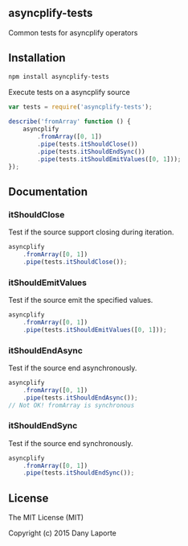 ## asyncplify-tests
Common tests for asyncplify operators

## Installation

```bash
npm install asyncplify-tests
```

Execute tests on a asyncplify source
```js
var tests = require('asyncplify-tests');
	
describe('fromArray' function () {
	asyncplify
	    .fromArray([0, 1])
	    .pipe(tests.itShouldClose())
	    .pipe(tests.itShouldEndSync())
	    .pipe(tests.itShouldEmitValues([0, 1]));
});
```

## Documentation

### itShouldClose
Test if the source support closing during iteration.

```js
asyncplify
	.fromArray([0, 1])
	.pipe(tests.itShouldClose());
```

### itShouldEmitValues
Test if the source emit the specified values.
```js
asyncplify
	.fromArray([0, 1])
	.pipe(tests.itShouldEmitValues([0, 1]));
```

### itShouldEndAsync
Test if the source end asynchronously.
```js
asyncplify
	.fromArray([0, 1])
	.pipe(tests.itShouldEndAsync());
// Not OK! fromArray is synchronous
```

### itShouldEndSync
Test if the source end synchronously.
```js
asyncplify
	.fromArray([0, 1])
	.pipe(tests.itShouldEndSync());
```

## License
The MIT License (MIT)

Copyright (c) 2015 Dany Laporte
